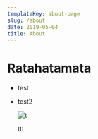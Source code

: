 ```yaml
---
templateKey: about-page
slug: /about
date: 2019-05-04
title: About
---
```

# Ratahatamata

* test 
* test2

  ![t](/img/team.webp "aaa")

  ttt
